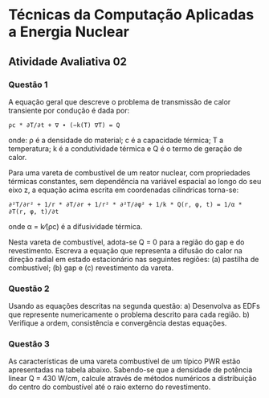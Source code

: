 # Técnicas da Computação Aplicadas a Energia Nuclear

## Atividade Avaliativa 02

### Questão 1

A equação geral que descreve o problema de transmissão de calor transiente por condução é dada por:

    ρc * ∂T/∂t + ∇ ∙ (−k(T) ∇T) = Q

onde:
ρ é a densidade do material;
c é a capacidade térmica;
T a temperatura;
k é a condutividade térmica e
Q é o termo de geração de calor.

Para uma vareta de combustível de um reator nuclear, com propriedades térmicas constantes, sem dependência na variável espacial ao longo do seu eixo z, a equação acima escrita em coordenadas cilíndricas torna-se:

    ∂²T/∂r² + 1/r * ∂T/∂r + 1/r² * ∂²T/∂φ² + 1/k * Q(r, φ, t) = 1/α * ∂T(r, φ, t)/∂t

onde α = k⁄(ρc) é a difusividade térmica.

Nesta vareta de combustível, adota-se Q = 0 para a região do gap e do revestimento.
Escreva a equação que representa a difusão do calor na direção radial em estado estacionário nas seguintes regiões:
(a) pastilha de combustível;
(b) gap e
(c) revestimento da vareta.


### Questão 2

Usando as equações descritas na segunda questão:
a) Desenvolva as EDFs que represente numericamente o problema descrito para cada região.
b) Verifique a ordem, consistência e convergência destas equações.



### Questão 3

As características de uma vareta combustível de um típico PWR estão apresentadas na tabela abaixo.
Sabendo-se que a densidade de potência linear Q = 430 W/cm, calcule através de métodos numéricos a distribuição do centro do combustível até o raio externo do revestimento.
